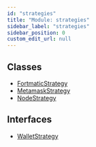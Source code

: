 ```yaml
---
id: "strategies"
title: "Module: strategies"
sidebar_label: "strategies"
sidebar_position: 0
custom_edit_url: null
---
```


## Classes

- [FortmaticStrategy](../classes/strategies.FortmaticStrategy.md)
- [MetamaskStrategy](../classes/strategies.MetamaskStrategy.md)
- [NodeStrategy](../classes/strategies.NodeStrategy.md)

## Interfaces

- [WalletStrategy](../interfaces/strategies.WalletStrategy.md)
